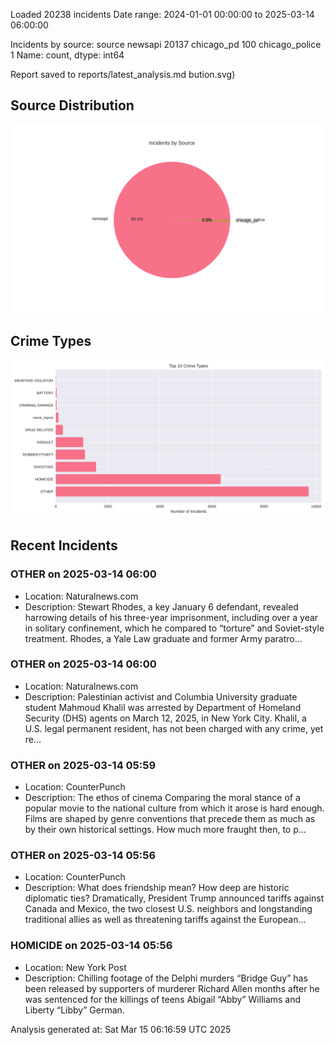 
Loaded 20238 incidents
Date range: 2024-01-01 00:00:00 to 2025-03-14 06:00:00

Incidents by source:
source
newsapi           20137
chicago_pd          100
chicago_police        1
Name: count, dtype: int64

Report saved to reports/latest_analysis.md
bution.svg)

## Source Distribution
![Source Distribution](images/source_distribution.svg)

## Crime Types
![Crime Types](images/crime_types.svg)

## Recent Incidents

### OTHER on 2025-03-14 06:00
- Location: Naturalnews.com
- Description: Stewart Rhodes, a key January 6 defendant, revealed harrowing details of his three-year imprisonment, including over a year in solitary confinement, which he compared to “torture” and Soviet-style treatment. Rhodes, a Yale Law graduate and former Army paratro…


### OTHER on 2025-03-14 06:00
- Location: Naturalnews.com
- Description: Palestinian activist and Columbia University graduate student Mahmoud Khalil was arrested by Department of Homeland Security (DHS) agents on March 12, 2025, in New York City. Khalil, a U.S. legal permanent resident, has not been charged with any crime, yet re…


### OTHER on 2025-03-14 05:59
- Location: CounterPunch
- Description: The ethos of cinema Comparing the moral stance of a popular movie to the national culture from which it arose is hard enough. Films are shaped by genre conventions that precede them as much as by their own historical settings. How much more fraught then, to p…


### OTHER on 2025-03-14 05:56
- Location: CounterPunch
- Description: What does friendship mean? How deep are historic diplomatic ties? Dramatically, President Trump announced tariffs against Canada and Mexico, the two closest U.S. neighbors and longstanding traditional allies as well as threatening tariffs against the European…


### HOMICIDE on 2025-03-14 05:56
- Location: New York Post
- Description: Chilling footage of the Delphi murders “Bridge Guy” has been released by supporters of murderer Richard Allen months after he was sentenced for the killings of teens Abigail “Abby” Williams and Liberty “Libby” German.

Analysis generated at: Sat Mar 15 06:16:59 UTC 2025
